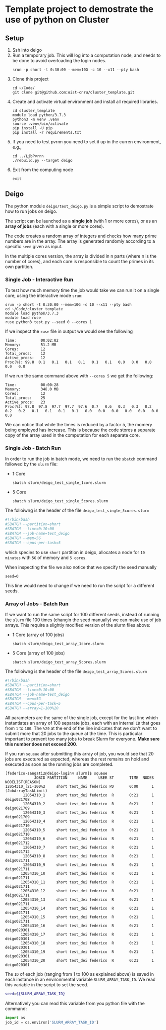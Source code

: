 # Template project to demostrate the use of python on Cluster

## Setup

1. Ssh into deigo
2. Run a temporary job. This will log into a computation node, and needs to be done to avoid overloading the login nodes.
   ```
   srun -p short -t 0:30:00 --mem=10G -c 10 --x11 --pty bash
   ```
3. Clone this project
    ```
    cd ~/Code/
    git clone git@github.com:oist-cnru/cluster_template.git    
    ```
4. Create and activate virtual environment and install all required libraries.
    ```
    cd cluster_template    
    module load python/3.7.3
    python3 -m venv .venv
    source .venv/bin/activate
    pip install -U pip
    pip install -r requirements.txt    
    ```
5. If you need to test pvrnn you need to set it up in the curren environment, e.g.,
   ```
   cd ../LibPvrnn
   ./rebuild.py --target deigo
   ```
6. Exit from the computing node
   ```
   exit
   ```


## Deigo

The python module `deigo/test_deigo.py` is a simple script to demostrate how to run jobs on deigo.

The script can be launched as a **single job** (with 1 or more cores), or as an **array of jobs** (each with a single or more cores).

The code creates a random array of integers and checks how many prime numbers are in the array. The array is generated randomly according to a specific `seed` given as input. 

In the multiple cores version, the array is divided in n parts (where n is the number of cores), and each core is responsible to count the primes in its own partition.

### Single Job - Interactive Run

To test how much memory time the job would take we can run it on a single core, using the interactive mode `srun`:

```
srun -p short -t 0:30:00 --mem=10G -c 10 --x11 --pty bash
cd ~/Code/cluster_template
module load python/3.7.3
module load ruse
ruse python3 test.py --seed 0 --cores 1
```

If we inspect the `ruse` file in output we would see the following

```
Time:           00:02:02
Memory:         51.2 MB
Cores:          12
Total_procs:    12
Active_procs:   12
Proc(%): 99.8  0.1   0.1   0.1   0.1   0.1   0.1   0.0   0.0   0.0   0.0   0.0   
```

If we run the same command above with `--cores 5` we get the following:

```
Time:           00:00:28
Memory:         348.0 MB
Cores:          12
Total_procs:    25
Active_procs:   23
Proc(%): 97.8  97.8  97.7  97.7  97.6  0.7   0.6   0.3   0.3   0.2   0.2   0.2   0.1   0.1   0.1   0.1   0.0   0.0   0.0   0.0   0.0   0.0   0.0   
```

We can notice that while the times is reduced by a factor 5, the momery being employed has increase. This is because the code stores a separate copy of the array used in the computation for each separate core.

### Single Job - Batch Run

In order to run the job in batch mode, we need to run the `sbatch` command followed by the `slurm` file: 

- 1 Core
    ```
    sbatch slurm/deigo_test_single_1core.slurm 
    ```
- 5 Core    
    ```
    sbatch slurm/deigo_test_single_5cores.slurm      
    ```

The folloiwng is the header of the file `deigo_test_single_5cores.slurm`

```bash
#!/bin/bash
#SBATCH --partition=short
#SBATCH --time=0:10:00
#SBATCH --job-name=test_deigo
#SBATCH --mem=5G
#SBATCH --cpus-per-task=5
```

which species to use `short` partition in deigo, allocates a node for `10 minutes` with `5G` of memory and `5 cores`.

When inspecting the file we also notice that we specify the seed manually

```
seed=0
```

This line would need to change if we need to run the script for a different seeds.

### Array of Jobs - Batch Run

If we want to run the same script for 100 different seeds, instead of running the `slurm` file 100 times (changin the seed manually) we can make use of job arrays. This require a slightly modified version of the slurm files above:

- 1 Core (array of 100 jobs)
    ```
    sbatch slurm/deigo_test_array_1core.slurm 
    ```
- 5 Core (array of 100 jobs) 
    ```
    sbatch slurm/deigo_test_array_5cores.slurm      
    ```

The folloiwng is the header of the file `deigo_test_array_5cores.slurm`

```bash
#!/bin/bash
#SBATCH --partition=short
#SBATCH --time=0:10:00
#SBATCH --job-name=test_deigo
#SBATCH --mem=5G
#SBATCH --cpus-per-task=5
#SBATCH --array=1-100%20
```

All parameters are the same of the single job, except for the last line which instantiates an array of 100 separate jobs, each with an internal `ID` that goes from `1` to `100`. The `%20` at the end of the line indicates that we don't want to submit more that 20 jobs to the queue at the time. This is particular important to prevent too many jobs to break Slurm for everyone. **Make sure this number does not exceed 200**.

If you run `squeue` after submitting this array of job, you would see that 20 jobs are exectured as expected, whereas the rest remains on hold and executed as soon as the running jobs are completed.

```
[federico-sangati2@deigo-login4 slurm]$ squeue
             JOBID PARTITION     NAME     USER ST       TIME  NODES NODELIST(REASON) 
12054310_[21-100%2     short test_dei federico PD       0:00      1 (JobArrayTaskLimit) 
        12054310_1     short test_dei federico  R       0:21      1 deigo021708 
        12054310_2     short test_dei federico  R       0:21      1 deigo021709 
        12054310_3     short test_dei federico  R       0:21      1 deigo021709 
        12054310_4     short test_dei federico  R       0:21      1 deigo021710 
        12054310_5     short test_dei federico  R       0:21      1 deigo021710 
        12054310_6     short test_dei federico  R       0:21      1 deigo021712 
        12054310_7     short test_dei federico  R       0:21      1 deigo021712 
        12054310_8     short test_dei federico  R       0:21      1 deigo021711 
        12054310_9     short test_dei federico  R       0:21      1 deigo021711 
       12054310_10     short test_dei federico  R       0:21      1 deigo021711 
       12054310_11     short test_dei federico  R       0:21      1 deigo021711 
       12054310_12     short test_dei federico  R       0:21      1 deigo021711 
       12054310_13     short test_dei federico  R       0:21      1 deigo021711 
       12054310_14     short test_dei federico  R       0:21      1 deigo021711 
       12054310_15     short test_dei federico  R       0:21      1 deigo021711 
       12054310_16     short test_dei federico  R       0:21      1 deigo020301 
       12054310_17     short test_dei federico  R       0:21      1 deigo020301 
       12054310_18     short test_dei federico  R       0:21      1 deigo020301 
       12054310_19     short test_dei federico  R       0:21      1 deigo020301 
       12054310_20     short test_dei federico  R       0:21      1 deigo020301 
```

The `ID` of each job (ranging from 1 to 100 as explained above) is saved in each instance in an environmental variable `SLURM_ARRAY_TASK_ID`. We read this variable in the script to set the seed.

```bash
seed=${SLURM_ARRAY_TASK_ID}
```

Alternatively you can read this variable from you python file with the command:

```python
import os
job_id = os.environ['SLURM_ARRAY_TASK_ID']
```
